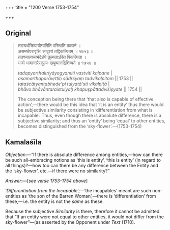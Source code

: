 +++
title = "1200 Verse 1753-1754"

+++
## Original 
>
> तदप्यर्थक्रियायोग्यमिति वस्त्विति कल्पने ।  
> असमर्थपरावृत्तिः सादृश्यं तद्विकल्पितम् ॥ १७५३ ॥  
> ततश्चात्यन्तभेदेऽपि तुल्यताऽस्ति विकल्पिता ।  
> भावो भावान्तरैस्तुल्यः खपुष्पात्तद्विशिष्यते ॥ १७५४ ॥ 
>
> *tadapyarthakriyāyogyamiti vastviti kalpane* \|  
> *asamarthaparāvṛttiḥ sādṛśyaṃ tadvikalpitam* \|\| 1753 \|\|  
> *tataścātyantabhede'pi tulyatā'sti vikalpitā* \|  
> *bhāvo bhāvāntaraistulyaḥ khapuṣpāttadviśiṣyate* \|\| 1754 \|\| 
>
> The conception being there that ‘that also is capable of effective action’,—there would be this idea that ‘it is an entity’ thus there would be subjective similarity consisting in ‘differentiation from what is incapable’. Thus, even though there is absolute difference, there is a subjective similarity; and thus an ‘entity’ being ‘equal’ to other entities, becomes distinguished from the ‘sky-flower’.—(1753-1754)



## Kamalaśīla

*Objection*:—“If there is absolute difference among entities,—how can there be such all-embracing notions as ‘this is entity’, ‘this is entity’ (in regard to all things)?—how too can there be any difference between the Entity and the ‘sky-flower’, etc.—if there were no similarity?”

*Answer*:—[*see verse 1753-1754 above*]

‘*Differentiation from the Incapable*’;—‘the incapables’ meant are such non-entities as ‘the son of the Barren Woman’,—there is ‘differentiation’ from these,—i.e. the entity is not the *same* as these.

Because the subjective *Similarity* is there, therefore it cannot be admitted that “If an entity were not equal to other entities, it would not differ from the sky-flower”—(as asserted by the Opponent under *Text* (1710).


